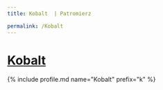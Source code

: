 ```yaml
---
title: Kobalt  | Patromierz

permalink: /Kobalt
---
```


# [Kobalt ](https://patronite.pl/Kobalt)

{% include profile.md name="Kobalt" prefix="k" %}
